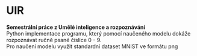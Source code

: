 # UIR
**Semestrální práce z Umělé inteligence a rozpoznávání** <br />
Python implementace programu, který pomocí naučeného modelu dokáže rozpoznávat ručně psané číslice 0 - 9. <br />
Pro naučení modelu využit standardní dataset MNIST ve formátu png
